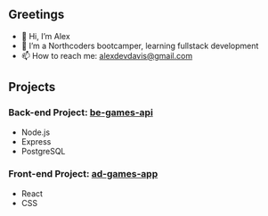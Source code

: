 ## Greetings
- 👋 Hi, I’m Alex
- 🌱 I’m a Northcoders bootcamper, learning fullstack development
- 📫 How to reach me: alexdevdavis@gmail.com

## Projects
### Back-end Project: [be-games-api](https://github.com/alexdevdavis/be-nc-games)
- Node.js
- Express
- PostgreSQL

### Front-end Project: [ad-games-app](https://sensational-youtiao-ad9d0b.netlify.app/)
- React
- CSS
